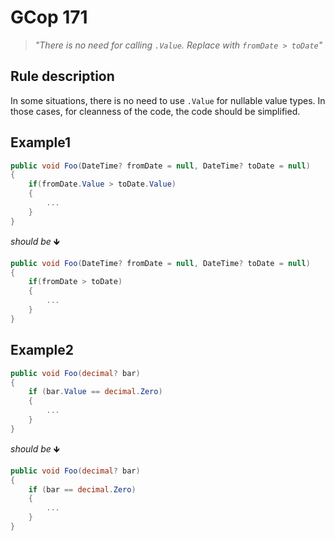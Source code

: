 ﻿# GCop 171

> *"There is no need for calling `.Value`. Replace with `fromDate > toDate`"*

## Rule description

In some situations, there is no need to use `.Value` for nullable value types. In those cases, for cleanness of the code, the code should be simplified.

## Example1

```csharp
public void Foo(DateTime? fromDate = null, DateTime? toDate = null)
{
    if(fromDate.Value > toDate.Value)
    {
        ...
    }
}
```

*should be* 🡻

```csharp
public void Foo(DateTime? fromDate = null, DateTime? toDate = null)
{
    if(fromDate > toDate)
    {
        ...
    }
}
```

## Example2

```csharp
public void Foo(decimal? bar)
{
    if (bar.Value == decimal.Zero)
    {
        ...
    }
}
```

*should be* 🡻

```csharp
public void Foo(decimal? bar)
{
    if (bar == decimal.Zero)
    {
        ...
    }
}
```